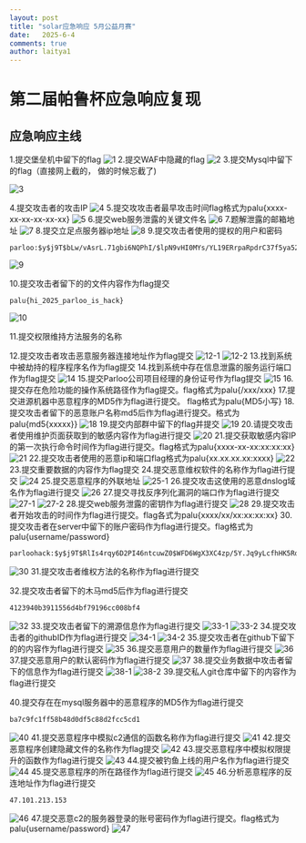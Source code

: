 ```yaml
---
layout: post
title: "solar应急响应 5月公益月赛"
date:   2025-6-4
comments: true
author: laitya1
---
```


# 第二届帕鲁杯应急响应复现

## 应急响应主线

1.提交堡垒机中留下的flag
![1](../assets/1.png)
2.提交WAF中隐藏的flag
![2](../assets/2.png)
3.提交Mysql中留下的flag（直接网上截的， 做的时候忘截了)

![3](../assets/3.png)

4.提交攻击者的攻击IP
![4](../assets/4.png)
5.提交攻攻击者最早攻击时间flag格式为palu{xxxx-xx-xx-xx-xx-xx}
![5](../assets/5.png)
6.提交web服务泄露的关键文件名
![6](../assets/6.png)
7.题解泄露的邮箱地址
![7](../assets/7.png)
8.提交立足点服务器ip地址
![8](../assets/8.png)
9.提交攻击者使用的提权的用户和密码

```
parloo:$y$j9T$bLw/vAsrL.71gbi6NQPhI/$lpN9vHI0MYs/YL19ERrpaRpdrC37f5ya520xeG9BGiC:20212:0:99999:7:::
```
![9](../assets/9.png)

10.提交攻击者留下的的文件内容作为flag提交
```
palu{hi_2025_parloo_is_hack}
```
![10](../assets/10.png)

11.提交权限维持方法服务的名称

12.提交攻击者攻击恶意服务器连接地址作为flag提交
![12-1](../assets/12-1.png)
![12-2](../assets/12-2.png)
13.找到系统中被劫持的程序程序名作为flag提交
14.找到系统中存在信息泄露的服务运行端口作为flag提交
![14](../assets/14.png)
15.提交Parloo公司项目经理的身份证号作为flag提交
![15](../assets/15.png)
16.提交存在危险功能的操作系统路径作为flag提交。flag格式为palu{/xxx/xxx}
17.提交进源机器中恶意程序的MD5作为flag进行提交。 flag格式为palu{MD5小写}
18.提交攻击者留下的恶意账户名称md5后作为flag进行提交。格式为palu{md5{xxxxx}}
![18](../assets/18.png)
19.提交内部群中留下的flag并提交
![19](../assets/19.png)
20.请提交攻击者使用维护页面获取到的敏感内容作为flag进行提交
![20](../assets/20.png)
21.提交获取敏感内容IP的第一次执行命令时间作为flag进行提交。flag格式为palu{xxxx-xx-xx:xx:xx:xx}
![21](../assets/21.png)
22.提交攻击者使用的恶意ip和端口flag格式为palu{xx.xx.xx.xx:xxxx}
![22](../assets/22.png)
23.提交重要数据的内容作为flag提交
24.提交恶意维权软件的名称作为flag进行提交
![24](../assets/24.png)
25.提交恶意程序的外联地址
![25-1](../assets/25-1.png)
26.提交攻击这使用的恶意dnslog域名作为flag进行提交
![26](../assets/26.png)
27.提交寻找反序列化漏洞的端口作为flag进行提交
![27-1](../assets/27-1.png)
![27-2](../assets/27-2.png)
28.提交web服务泄露的密钥作为flag进行提交
![28](../assets/28.png)
29.提交攻击者开始攻击的时间作为flag进行提交。flag各式为palu{xxxx/xx/xx:xx:xx:xx}
30.提交攻击者在server中留下的账户密码作为flag进行提交。flag格式为palu{username/password}

```
parloohack:$y$j9T$RlIs4rqy6D2PI46ntcuwZ0$WFD6WgX3XC4zp/5Y.Jq9yLcfhHK5Rdg6IeDq2Rrl791:20221:0:99999:7:::
```

![30](../assets/30.png)
31.提交攻击者维权方法的名称作为flag进行提交

32.提交攻击者留下的木马md5后作为flag进行提交

```
4123940b3911556d4bf79196cc008bf4
```

![32](../assets/32.png)
33.提交攻击者留下的溯源信息作为flag进行提交
![33-1](../assets/33-1.png)
![33-2](../assets/33-2.png)
34.提交攻击者的githubID作为flag进行提交
![34-1](../assets/34-1.png)
![34-2](../assets/34-2.png)
35.提交攻击者在github下留下的的内容作为flag进行提交
![35](../assets/35.png)
36.提交恶意用户的数量作为flag进行提交
![36](../assets/36.png)
37.提交恶意用户的默认密码作为flag进行提交
![37](../assets/37.png)
38.提交业务数据中攻击者留下的信息作为flag进行提交
![38-1](../assets/38-1.png)
![38-2](../assets/38-2.png)
39.提交私人git仓库中留下的内容作为flag进行提交

40.提交存在在mysql服务器中的恶意程序的MD5作为flag进行提交
```
ba7c9fc1ff58b48d0df5c88d2fcc5cd1
```

![40](../assets/40.png)
41.提交恶意程序中模拟c2通信的函数名称作为flag进行提交
![41](../assets/41.png)
42.提交恶意程序创建隐藏文件的名称作为flag提交
![42](../assets/42.png)
43.提交恶意程序中模拟权限提升的函数作为flag进行提交
![43](../assets/43.png)
44.提交被钓鱼上线的用户名作为flag进行提交
![44](../assets/44.png)
45.提交恶意程序的所在路径作为flag进行提交
![45](../assets/45.png)
46.分析恶意程序的反连地址作为flag进行提交

```
47.101.213.153
```
![46](../assets/46.png)
47.提交恶意c2的服务器登录的账号密码作为flag进行提交。flag格式为palu{username/password}
![47](../assets/47.png)
